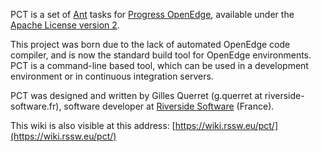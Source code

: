 PCT is a set of [Ant](https://ant.apache.org) tasks for [Progress OpenEdge](https://www.progress.com/openedge), available under the [Apache License version 2](https://www.apache.org/licenses/LICENSE-2.0).

This project was born due to the lack of automated OpenEdge code compiler, and is now the standard build tool for OpenEdge environments. PCT is a command-line based tool, which can be used in a development environment or in continuous integration servers.

PCT was designed and written by Gilles Querret (g.querret at riverside-software.fr), software developer at [Riverside Software](https://riverside-software.fr) (France).

This wiki is also visible at this address: [https://wiki.rssw.eu/pct/](https://wiki.rssw.eu/pct/)
